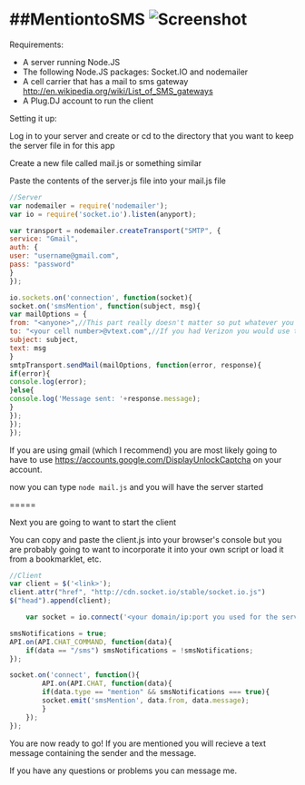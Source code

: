 ##MentiontoSMS
![Screenshot](http://i.imgur.com/UeVBS7sl.png)
============

Requirements:

- A server running Node.JS
- The following Node.JS packages: Socket.IO and nodemailer
- A cell carrier that has a mail to sms gateway http://en.wikipedia.org/wiki/List_of_SMS_gateways
- A Plug.DJ account to run the client

Setting it up:

Log in to your server and create or cd to the directory that you want to keep the server file in for this app

Create a new file called mail.js or something similar

Paste the contents of the server.js file into your mail.js file
        
```javascript
//Server
var nodemailer = require('nodemailer');
var io = require('socket.io').listen(anyport);

var transport = nodemailer.createTransport("SMTP", {
service: "Gmail",
auth: {
user: "username@gmail.com",
pass: "password"
}
});

io.sockets.on('connection', function(socket){
socket.on('smsMention', function(subject, msg){
var mailOptions = {
from: "<anyone>",//This part really doesn't matter so put whatever you want
to: "<your cell number>@vtext.com",//If you had Verizon you would use this, otherwise consult the 3rd requirement
subject: subject,
text: msg
}
smtpTransport.sendMail(mailOptions, function(error, response){
if(error){
console.log(error);
}else{
console.log('Message sent: '+response.message);
}
});
});
});
```

If you are using gmail (which I recommend) you are most likely going to have to use https://accounts.google.com/DisplayUnlockCaptcha
on your account.

now you can type ```node mail.js``` and you will have the server started

=====

Next you are going to want to start the client

You can copy and paste the client.js into your browser's console but you are probably going to want to incorporate it into your own script or load it from a bookmarklet, etc.

```javascript
//Client
var client = $('<link>');
client.attr("href", "http://cdn.socket.io/stable/socket.io.js")
$("head").append(client);

	var socket = io.connect('<your domain/ip:port you used for the server');

smsNotifications = true;
API.on(API.CHAT_COMMAND, function(data){
	if(data == "/sms") smsNotifications = !smsNotifications;
});

socket.on('connect', function(){
		API.on(API.CHAT, function(data){
		if(data.type == "mention" && smsNotifications === true){
		socket.emit('smsMention', data.from, data.message);
		}		
	});
});
```

You are now ready to go! If you are mentioned you will recieve a text message containing the sender and the message.

If you have any questions or problems you can message me.
